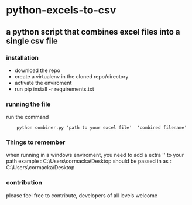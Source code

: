 # python-excels-to-csv

## a python script that combines excel files into a single csv file

### installation
* download the repo
* create a virtualenv in the cloned repo/directory
* activate the enviroment
* run pip install -r requirements.txt

### running the file
run the command 

```
    python combiner.py 'path to your excel file'  'combined filename'

```



### Things to remember
when running in a windows enviroment, you need to add a extra '\' to your path
example :  C:\Users\cormacka\Desktop should be passed in as : C:\\Users\\cormacka\\Desktop

### contribution
please feel free to contribute, developers of all levels welcome
